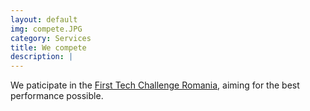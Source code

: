 ```yaml
---
layout: default
img: compete.JPG
category: Services
title: We compete
description: |
---
```


  We paticipate in the [First Tech Challenge Romania](https://natieprineducatie.ro), aiming for the best performance possible.